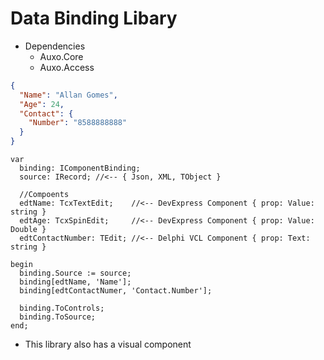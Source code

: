 # Data Binding Libary

* Dependencies
  * Auxo.Core
  * Auxo.Access

```json
{
  "Name": "Allan Gomes",
  "Age": 24,
  "Contact": {
    "Number": "8588888888"
  }
}
```

```delphi
var 
  binding: IComponentBinding;
  source: IRecord; //<-- { Json, XML, TObject }
  
  //Compoents
  edtName: TcxTextEdit;    //<-- DevExpress Component { prop: Value: string }
  edtAge: TcxSpinEdit;     //<-- DevExpress Component { prop: Value: Double }
  edtContactNumber: TEdit; //<-- Delphi VCL Component { prop: Text: string }

begin
  binding.Source := source;
  binding[edtName, 'Name'];
  binding[edtContactNumer, 'Contact.Number'];
  
  binding.ToControls;
  binding.ToSource;
end;
```

* This library also has a visual component
  

